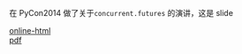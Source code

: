 在 PyCon2014 做了关于`concurrent.futures` 的演讲，这是 slide

[online-html](https://laike9m.com/media/files/html/PyCon2014-concurrent.futures.html#/)  
[pdf](https://laike9m.com/media/files/pdf/PyCon2014-cf-laike9m.pdf)
